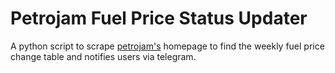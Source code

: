 # Petrojam Fuel Price Status Updater

A python script to scrape [petrojam's](https://www.petrojam.com/) homepage to find the weekly fuel price change table
and notifies users via telegram.
